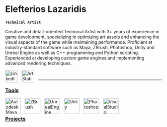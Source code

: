 # Elefterios Lazaridis

**`Technical Artist`**

Creative and detail-oriented Technical Artist with 3+ years of experience in game development, specializing in optimizing art assets and enhancing the visual aspects of the game while maintaining performance. Proficient at industry-standard software such as Maya, ZBrush, Photoshop, Unity and Unreal Engine as well as C++ programming and Python scripting. Experienced at developing custom game engines and implementing advanced rendering techniques.

<a href="https://www.linkedin.com/in/elefterios-lazaridis">
  <img src="https://img.icons8.com/color/48/linkedin.png" align="left" width="40px" style="padding-right:10px;" alt="LinkedIn"></a>
<a href="https://elefterios-lazaridis.artstation.com">
 <img src="https://img.icons8.com/fluency/48/artstation.png" align="left" width="40px" style="padding-right:10px;" alt="ArtStation"</a>
<br />
  
---

### Tools

<img alt="AutodeskMaya" align="left" width="50px" style="padding-right:10px;" src="https://cdn.jsdelivr.net/gh/devicons/devicon@latest/icons/maya/maya-original.svg"/>
<img alt="ZBrush" align="left" width="50px" style="padding-right:10px;" src="https://img.icons8.com/color/48/zbrush.png"/>
<img alt="UnrealEngine" align="left" width="50px" style="padding-right:10px;" src="https://img.icons8.com/ios-filled/50/unreal-engine.png"/>
<img alt="Unity" align="left" width="50px" style="padding-right:10px;" src="https://img.icons8.com/ios-filled/50/unity.png"/>
<img alt="Photoshop" align="left" width="50px" style="padding-right:10px;" src="https://img.icons8.com/color/48/adobe-photoshop--v1.png"/>
<img alt="VisualStudio" align="left" width="50px" style="padding-right:10px;" src="https://img.icons8.com/fluency/48/visual-studio.png"/>
<br />

#

### Projects

<!-- BEGIN YOUTUBE-CARDS -->

<!-- END YOUTUBE-CARDS -->

#
